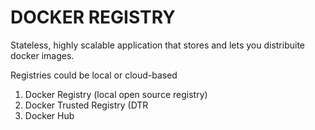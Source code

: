 # DOCKER REGISTRY

Stateless, highly scalable application that stores and lets you distribuite docker images.

Registries could be local or cloud-based

1. Docker Registry (local open source registry)
2. Docker Trusted Registry (DTR
3. Docker Hub


